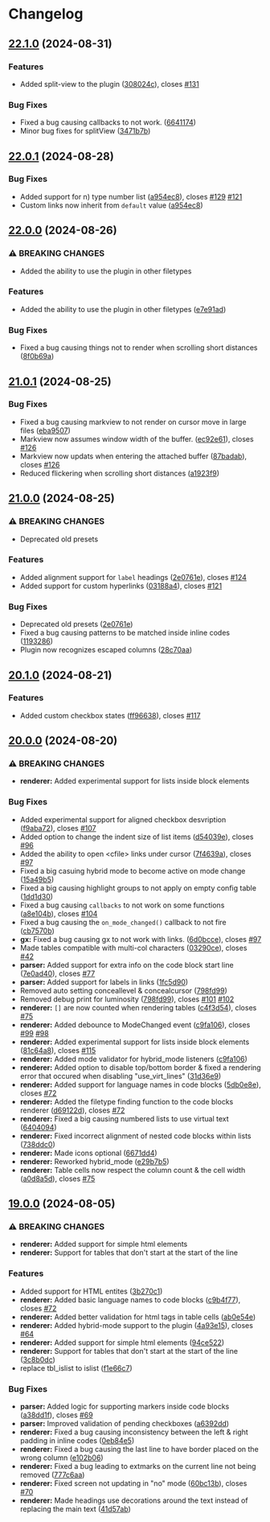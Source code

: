 # Changelog

## [22.1.0](https://github.com/OXY2DEV/markview.nvim/compare/v22.0.1...v22.1.0) (2024-08-31)


### Features

* Added split-view to the plugin ([308024c](https://github.com/OXY2DEV/markview.nvim/commit/308024cbcb783fe0c179a18f8e2a7b31406c8a37)), closes [#131](https://github.com/OXY2DEV/markview.nvim/issues/131)


### Bug Fixes

* Fixed a bug causing callbacks to not work. ([6641174](https://github.com/OXY2DEV/markview.nvim/commit/6641174ed030a0d7f305ce860f21097c28560fb9))
* Minor bug fixes for splitView ([3471b7b](https://github.com/OXY2DEV/markview.nvim/commit/3471b7b84b618464aed8e80f35531e5352d3869f))

## [22.0.1](https://github.com/OXY2DEV/markview.nvim/compare/v22.0.0...v22.0.1) (2024-08-28)


### Bug Fixes

* Added support for n) type number list ([a954ec8](https://github.com/OXY2DEV/markview.nvim/commit/a954ec86be1259d547d6fd9c18e8781c8c73c92f)), closes [#129](https://github.com/OXY2DEV/markview.nvim/issues/129) [#121](https://github.com/OXY2DEV/markview.nvim/issues/121)
* Custom links now inherit from `default` value ([a954ec8](https://github.com/OXY2DEV/markview.nvim/commit/a954ec86be1259d547d6fd9c18e8781c8c73c92f))

## [22.0.0](https://github.com/OXY2DEV/markview.nvim/compare/v21.0.1...v22.0.0) (2024-08-26)


### ⚠ BREAKING CHANGES

* Added the ability to use the plugin in other filetypes

### Features

* Added the ability to use the plugin in other filetypes ([e7e91ad](https://github.com/OXY2DEV/markview.nvim/commit/e7e91ad3320c8a3feabba27f5ac79953f99c2632))


### Bug Fixes

* Fixed a bug causing things not to render when scrolling short distances ([8f0b69a](https://github.com/OXY2DEV/markview.nvim/commit/8f0b69a170320c21f4b70517753ddf0aede15055))

## [21.0.1](https://github.com/OXY2DEV/markview.nvim/compare/v21.0.0...v21.0.1) (2024-08-25)


### Bug Fixes

* Fixed a bug causing markview to not render on cursor move in large files ([eba9507](https://github.com/OXY2DEV/markview.nvim/commit/eba950746173f8443b79b0b334f0c6a5d5797b55))
* Markview now assumes window width of the buffer. ([ec92e61](https://github.com/OXY2DEV/markview.nvim/commit/ec92e611419ca603aa0f1ae21ec159a7b4b82a54)), closes [#126](https://github.com/OXY2DEV/markview.nvim/issues/126)
* Markview now updats when entering the attached buffer ([87badab](https://github.com/OXY2DEV/markview.nvim/commit/87badab362d692025e717042c2ac052e7ff69fca)), closes [#126](https://github.com/OXY2DEV/markview.nvim/issues/126)
* Reduced flickering when scrolling short distances ([a1923f9](https://github.com/OXY2DEV/markview.nvim/commit/a1923f9a3ef6c0843eb95168c1ee510e2e6c86ab))

## [21.0.0](https://github.com/OXY2DEV/markview.nvim/compare/v20.1.0...v21.0.0) (2024-08-25)


### ⚠ BREAKING CHANGES

* Deprecated old presets

### Features

* Added alignment support for `label` headings ([2e0761e](https://github.com/OXY2DEV/markview.nvim/commit/2e0761ef44ffcd863898309509b5b40103aeb9c9)), closes [#124](https://github.com/OXY2DEV/markview.nvim/issues/124)
* Added support for custom hyperlinks ([03188a4](https://github.com/OXY2DEV/markview.nvim/commit/03188a4658f0c0fdc0b9dc0f9926eb4c393ca97a)), closes [#121](https://github.com/OXY2DEV/markview.nvim/issues/121)


### Bug Fixes

* Deprecated old presets ([2e0761e](https://github.com/OXY2DEV/markview.nvim/commit/2e0761ef44ffcd863898309509b5b40103aeb9c9))
* Fixed a bug causing patterns to be matched inside inline codes ([1193286](https://github.com/OXY2DEV/markview.nvim/commit/119328617657e90e775934dd53ffd6b31aae988f))
* Plugin now recognizes escaped columns ([28c70aa](https://github.com/OXY2DEV/markview.nvim/commit/28c70aa40554963cb79de80286f956edc3181bff))

## [20.1.0](https://github.com/OXY2DEV/markview.nvim/compare/v20.0.0...v20.1.0) (2024-08-21)


### Features

* Added custom checkbox states ([ff96638](https://github.com/OXY2DEV/markview.nvim/commit/ff96638f94b52a293f8479a5b99b04d583c2c4b2)), closes [#117](https://github.com/OXY2DEV/markview.nvim/issues/117)

## [20.0.0](https://github.com/OXY2DEV/markview.nvim/compare/v19.0.0...v20.0.0) (2024-08-20)


### ⚠ BREAKING CHANGES

* **renderer:** Added experimental support for lists inside block elements

### Bug Fixes

* Added experimental support for aligned checkbox desvription ([f9aba72](https://github.com/OXY2DEV/markview.nvim/commit/f9aba72c8d35ebe11eee7b4a4d7b10e92f18ec06)), closes [#107](https://github.com/OXY2DEV/markview.nvim/issues/107)
* Added option to change the indent size of list items ([d54039e](https://github.com/OXY2DEV/markview.nvim/commit/d54039e57fc6b263775a78473569f01224e2ddee)), closes [#96](https://github.com/OXY2DEV/markview.nvim/issues/96)
* Added the ability to open &lt;cfile&gt; links under cursor ([7f4639a](https://github.com/OXY2DEV/markview.nvim/commit/7f4639a53b3e3aac3ad5deab99b21097264f07cc)), closes [#97](https://github.com/OXY2DEV/markview.nvim/issues/97)
* Fixed a big casuing hybrid mode to become active on mode change ([15a49b5](https://github.com/OXY2DEV/markview.nvim/commit/15a49b532f2d79471db2c3ac2ee56e974ffb1dd4))
* Fixed a big causing highlight groups to not apply on empty config table ([1dd1d30](https://github.com/OXY2DEV/markview.nvim/commit/1dd1d3069d7f25ebefbeaf692af9f792e3414eab))
* Fixed a bug causing `callbacks` to not work on some functions ([a8e104b](https://github.com/OXY2DEV/markview.nvim/commit/a8e104badcc77534f3b4db2310545c70e28a890b)), closes [#104](https://github.com/OXY2DEV/markview.nvim/issues/104)
* Fixed a bug causing the `on_mode_changed()` callback to not fire ([cb7570b](https://github.com/OXY2DEV/markview.nvim/commit/cb7570be20acb3ad191385dee55db4e304bba42b))
* **gx:** Fixed a bug causing gx to not work with links. ([6d0bcce](https://github.com/OXY2DEV/markview.nvim/commit/6d0bcce3a74b10bcc79c04c5944bfc000381be49)), closes [#97](https://github.com/OXY2DEV/markview.nvim/issues/97)
* Made tables compatible with multi-col characters ([03290ce](https://github.com/OXY2DEV/markview.nvim/commit/03290ce2e0c9e426c53dc9a1efabd8a6ee1f4904)), closes [#42](https://github.com/OXY2DEV/markview.nvim/issues/42)
* **parser:** Added support for extra info on the code block start line ([7e0ad40](https://github.com/OXY2DEV/markview.nvim/commit/7e0ad400638b09205079693eb73307580f6303f3)), closes [#77](https://github.com/OXY2DEV/markview.nvim/issues/77)
* **parser:** Added support for labels in links ([1fc5d90](https://github.com/OXY2DEV/markview.nvim/commit/1fc5d90dbe6f8a171443b50875f7bbd794fdd607))
* Removed auto setting conceallevel & concealcursor ([798fd99](https://github.com/OXY2DEV/markview.nvim/commit/798fd991f5d163ed676877e87d8c65dc2d886cb9))
* Removed debug print for luminosity ([798fd99](https://github.com/OXY2DEV/markview.nvim/commit/798fd991f5d163ed676877e87d8c65dc2d886cb9)), closes [#101](https://github.com/OXY2DEV/markview.nvim/issues/101) [#102](https://github.com/OXY2DEV/markview.nvim/issues/102)
* **renderer:** `[]` are now counted when rendering tables ([c4f3d54](https://github.com/OXY2DEV/markview.nvim/commit/c4f3d544bd67b4ac0ebacc72091556841e81ca8b)), closes [#75](https://github.com/OXY2DEV/markview.nvim/issues/75)
* **renderer:** Added debounce to ModeChanged event ([c9fa106](https://github.com/OXY2DEV/markview.nvim/commit/c9fa1065098663c3bfe7e07656937c3d2f3dabea)), closes [#99](https://github.com/OXY2DEV/markview.nvim/issues/99) [#98](https://github.com/OXY2DEV/markview.nvim/issues/98)
* **renderer:** Added experimental support for lists inside block elements ([81c64a8](https://github.com/OXY2DEV/markview.nvim/commit/81c64a8cef523192aa084ccef469369f6ed8d7d1)), closes [#115](https://github.com/OXY2DEV/markview.nvim/issues/115)
* **renderer:** Added mode validator for hybrid_mode listeners ([c9fa106](https://github.com/OXY2DEV/markview.nvim/commit/c9fa1065098663c3bfe7e07656937c3d2f3dabea))
* **renderer:** Added option to disable top/bottom border & fixed a rendering error that occured when disabling "use_virt_lines" ([31d36e9](https://github.com/OXY2DEV/markview.nvim/commit/31d36e935fd962099fdacffe2629305e26eff8ed))
* **renderer:** Added support for language names in code blocks ([5db0e8e](https://github.com/OXY2DEV/markview.nvim/commit/5db0e8ea917d07ea1de6670cf256a4169c3d5601)), closes [#72](https://github.com/OXY2DEV/markview.nvim/issues/72)
* **renderer:** Added the filetype finding function to the code blocks renderer ([d69122d](https://github.com/OXY2DEV/markview.nvim/commit/d69122dbf3f340bd9f5dfbb55bef2f71ed65858d)), closes [#72](https://github.com/OXY2DEV/markview.nvim/issues/72)
* **renderer:** Fixed a big causing numbered lists to use virtual text ([6404094](https://github.com/OXY2DEV/markview.nvim/commit/6404094d692262bb446e2887822e2aa7d69f7efa))
* **renderer:** Fixed incorrect alignment of nested code blocks within lists ([738ddc0](https://github.com/OXY2DEV/markview.nvim/commit/738ddc0390449c0652f34b99a6cbe0699b2fcf58))
* **renderer:** Made icons optional ([6671dd4](https://github.com/OXY2DEV/markview.nvim/commit/6671dd45ea5eabbc11ba9c400b54991681e95464))
* **renderer:** Reworked hybrid_mode ([e29b7b5](https://github.com/OXY2DEV/markview.nvim/commit/e29b7b5ac6a9f238b7a3ff85042c91ba76edbda8))
* **renderer:** Table cells now respect the column count & the cell width ([a0d8a5d](https://github.com/OXY2DEV/markview.nvim/commit/a0d8a5db74107ffe91cb3cab6b3065b7baccb663)), closes [#75](https://github.com/OXY2DEV/markview.nvim/issues/75)

## [19.0.0](https://github.com/OXY2DEV/markview.nvim/compare/v18.0.0...v19.0.0) (2024-08-05)


### ⚠ BREAKING CHANGES

* **renderer:** Added support for simple html elements
* **renderer:** Support for tables that don't start at the start of the line

### Features

* Added support for HTML entites ([3b270c1](https://github.com/OXY2DEV/markview.nvim/commit/3b270c1dedbf02b4849341ff9e490a001041e248))
* **renderer:** Added basic language names to code blocks ([c9b4f77](https://github.com/OXY2DEV/markview.nvim/commit/c9b4f77e880eb0ab9afd370ad82e3758513a4a3a)), closes [#72](https://github.com/OXY2DEV/markview.nvim/issues/72)
* **renderer:** Added better validation for html tags in table cells ([ab0e54e](https://github.com/OXY2DEV/markview.nvim/commit/ab0e54e2992b3806fe2b3a68a49d050f1118159e))
* **renderer:** Added hybrid-mode support to the plugin ([4a93e15](https://github.com/OXY2DEV/markview.nvim/commit/4a93e155261508b89d5c6146ba6cc0da91be0883)), closes [#64](https://github.com/OXY2DEV/markview.nvim/issues/64)
* **renderer:** Added support for simple html elements ([94ce522](https://github.com/OXY2DEV/markview.nvim/commit/94ce522302f78167e278d3c7d82ff0206c74b4e3))
* **renderer:** Support for tables that don't start at the start of the line ([3c8b0dc](https://github.com/OXY2DEV/markview.nvim/commit/3c8b0dc5a9b02264f94137b23279db7d3198ac7a))
* replace tbl_islist to islist ([f1e66c7](https://github.com/OXY2DEV/markview.nvim/commit/f1e66c78ba28b3b2399a4b76febc42ceb3211fd1))


### Bug Fixes

* **parser:** Added logic for supporting markers inside code blocks ([a38dd1f](https://github.com/OXY2DEV/markview.nvim/commit/a38dd1f01c31b4201b4355fe8ebaa439621e5b35)), closes [#69](https://github.com/OXY2DEV/markview.nvim/issues/69)
* **parser:** Improved validation of pending checkboxes ([a6392dd](https://github.com/OXY2DEV/markview.nvim/commit/a6392ddeb627a4ebd218718bc4f80b5fca1a1803))
* **renderer:** Fixed a bug causing inconsistency between the left & right padding in inline codes ([0eb84e5](https://github.com/OXY2DEV/markview.nvim/commit/0eb84e5721dfd2ded1c598eba3ec018d5fd1cd9d))
* **renderer:** Fixed a bug causing the last line to have border placed on the wrong column ([e102b06](https://github.com/OXY2DEV/markview.nvim/commit/e102b060907173fcafaa8e5e4edde993452a9808))
* **renderer:** Fixed a bug leading to extmarks on the current line not being removed ([777c6aa](https://github.com/OXY2DEV/markview.nvim/commit/777c6aa50d623eed5a17fb39be60f23fbc7bd4bc))
* **renderer:** Fixed screen not updating in "no" mode ([60bc13b](https://github.com/OXY2DEV/markview.nvim/commit/60bc13b9492570d4d321391517eb9677918f540e)), closes [#70](https://github.com/OXY2DEV/markview.nvim/issues/70)
* **renderer:** Made headings use decorations around the text instead of replacing the main text ([41d57ab](https://github.com/OXY2DEV/markview.nvim/commit/41d57ab40603b702cd7b7b920c71f7b20ba202aa))
